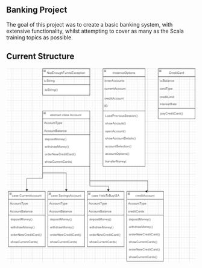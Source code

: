 Banking Project
--------------------------------------------------------------
The goal of this project was to create a basic banking system, with extensive functionality, whilst attempting to cover as many as the Scala training topics as possible. 

Current Structure 
--------------------------------------------------------------
![Alt text](ClassHierarchy.png "Optional title")

